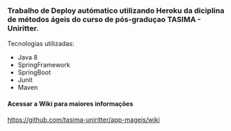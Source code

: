 <h3>Trabalho de Deploy autómatico utilizando Heroku da diciplina de métodos ágeis do curso de pós-graduçao TASIMA - Uniritter.</h3>

Tecnologias utilizadas:
  - Java 8
  - SpringFramework
  - SpringBoot
  - Junit
  - Maven

<h4>Acessar a Wiki para maiores informações</h4>

https://github.com/tasima-uniritter/app-mageis/wiki

